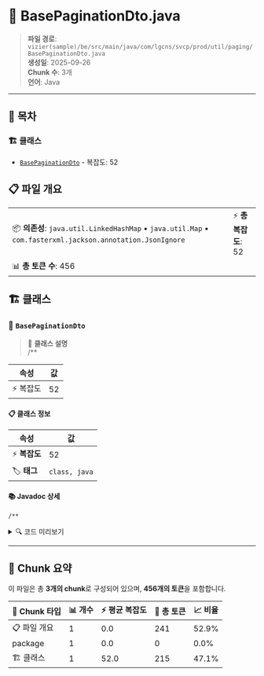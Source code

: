 # 📄 BasePaginationDto.java

> **파일 경로**: `vizier(sample)/be/src/main/java/com/lgcns/svcp/prod/util/paging/BasePaginationDto.java`  
> **생성일**: 2025-09-26  
> **Chunk 수**: 3개  
> **언어**: Java
---

## 📑 목차

### 🏗️ 클래스
- [`BasePaginationDto`](#class-basepaginationdto) - 복잡도: 52

## 📋 파일 개요

| | |
|--|--|
| 📦 **의존성**: `java.util.LinkedHashMap` • `java.util.Map` • `com.fasterxml.jackson.annotation.JsonIgnore` | ⚡ **총 복잡도**: 52 |
| 📊 **총 토큰 수**: 456 |  |



## 🏗️ 클래스

### <a id="class-basepaginationdto"></a>🎯 `BasePaginationDto`

> 📝 **클래스 설명**  
> /**

| 속성 | 값 |
|------|----|
| ⚡ 복잡도 | 52 |



#### 📋 클래스 정보

| 속성 | 값 |
|------|----|
| ⚡ **복잡도** | 52 || 📍 **라인 범위** | 12-12 |
| 🏷️ **태그** | `class, java` |
#### 📚 Javadoc 상세

```
/**
```


<details>
<summary>🔍 코드 미리보기</summary>

```java
public class BasePaginationDto {
	
	private int page = 1; // Page starts at 1
	private int size = 10; // Default 10 records per page
	private String sort; // Sort field and direction, e.g., "col1 ASC,col2 DESC,col3"

	public int getPage() {
		return page;
	}

	/**
	 * Ensures page is at least 1.
	 */
	public void setPage(int page) {
		this.page = Math.max(page, 1);
	}

	public int getSize() {
		return size;
	}

	/**
	 * Ensures size is greater than 0, defaults to 10 if invalid.
	 */
	public void setSize(int size) {
		this.size = (size <= 0) ? 10 : size;
	}

	public String getSort() {
		return sort;
	}

	public void setSort(String sort) {
		this.sort = sort;
	}

	/**
	 * Parses sort string (e.g., "col1 ASC,col2 DESC,col3") into a Map. Default
	 * direction is "ASC" if not specified. Preserv...
```

**Chunk 정보**
- 🆔 **ID**: `5e904e25f746`
- 📍 **라인**: 12-12
- 📊 **토큰**: 215
- 🏷️ **태그**: `class, java`

</details>

---





## 🧩 Chunk 요약

이 파일은 총 **3개의 chunk**로 구성되어 있으며, **456개의 토큰**을 포함합니다.

| 🧩 Chunk 타입 | 📊 개수 | ⚡ 평균 복잡도 | 📝 총 토큰 | 📈 비율 |
|---------------|--------|-------------|----------|--------|
| 📋 파일 개요 | 1 | 0.0 | 241 | 52.9% |
| package | 1 | 0.0 | 0 | 0.0% |
| 🏗️ 클래스 | 1 | 52.0 | 215 | 47.1% |

